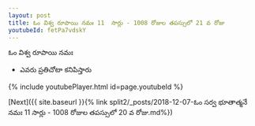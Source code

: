 ```yaml
---
layout: post
title: ఓం విశ్వ రూపాయి నమః 11  సార్లు - 1008 రోజుల తపస్సులో 21 వ రోజు
youtubeId: fetPa7vdskY
---
```

 
 
 ఓం విశ్వ రూపాయి నమః  
 
 -  ఎవరు ప్రతిచోటా కనిపిస్తారు 
 
  
 
  
 
 
 
 
 
 


{% include youtubePlayer.html id=page.youtubeId %}
 
[Next]({{ site.baseurl }}{% link  split2/_posts/2018-12-07-ఓం సర్వ భూతాత్మనే నమః 11  సార్లు - 1008 రోజుల తపస్సులో 20 వ రోజు.md%})
 
